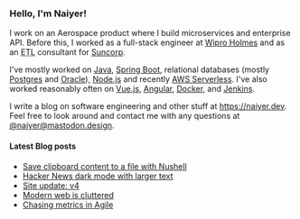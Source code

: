 ### Hello, I'm Naiyer!

I work on an Aerospace product where I build microservices and enterprise API. Before this, I worked as a full-stack engineer at [Wipro Holmes](https://www.wipro.com/holmes/) and as an <abbr title="Extract Transform Load">ETL</abbr> consultant for [Suncorp](https://www.suncorp.com.au/).

I've mostly worked on [Java](https://openjdk.java.net/), [Spring Boot](https://spring.io/projects/spring-boot), relational databases (mostly [Postgres](https://www.postgresql.org/) and [Oracle](https://www.oracle.com/database/)), [Node.js](https://nodejs.org/en/) and recently [AWS Serverless](https://aws.amazon.com/serverless/). I've also worked reasonably often on [Vue.js](https://vuejs.org/), [Angular](https://angular.io/), [Docker](https://www.docker.com/), and [Jenkins](https://www.jenkins.io/).

I write a blog on software engineering and other stuff at <https://naiyer.dev>. Feel free to look around and contact me with any questions at [@naiyer@mastodon.design](https://mastodon.design/@naiyer).

#### Latest Blog posts

<!-- BLOG-POST-LIST:START -->
- [Save clipboard content to a file with Nushell](https://www.naiyerasif.com/post/2023/07/16/save-clipboard-content-to-a-file-with-nushell/)
- [Hacker News dark mode with larger text](https://www.naiyerasif.com/post/2023/07/15/hacker-news-dark-mode-with-larger-text/)
- [Site update: v4](https://www.naiyerasif.com/post/2023/07/13/site-update-v4/)
- [Modern web is cluttered](https://www.naiyerasif.com/post/2023/06/27/modern-web-is-cluttered/)
- [Chasing metrics in Agile](https://www.naiyerasif.com/post/2023/07/11/chasing-metrics-in-agile/)
<!-- BLOG-POST-LIST:END -->
